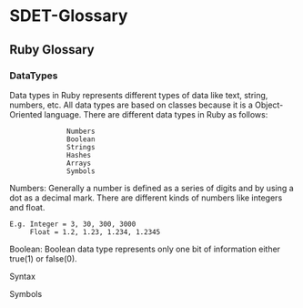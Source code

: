 # SDET-Glossary

## Ruby Glossary

 ### DataTypes
  Data types in Ruby represents different types of data like text, string, numbers, etc. All data types are based on classes because it is a Object-Oriented language. There are different data types in Ruby as follows:

                  Numbers
                  Boolean
                  Strings
                  Hashes
                  Arrays
                  Symbols

  Numbers: Generally a number is defined as a series of digits and by using a dot as a decimal mark. There are different kinds of numbers like integers and float.

    E.g. Integer = 3, 30, 300, 3000
         Float = 1.2, 1.23, 1.234, 1.2345

  Boolean: Boolean data type represents only one bit of information either true(1) or false(0).


























 Syntax
 
 
 Symbols


